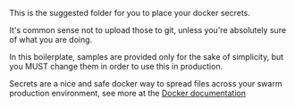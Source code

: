 This is the suggested folder for you to place your docker secrets.

It's common sense not to upload those to git, unless you're absolutely sure of
what you are doing.

In this boilerplate, samples are provided only for the sake of simplicity, but
you MUST change them in order to use this in production.

Secrets are a nice and safe docker way to spread files across your swarm
production environment, see more at the [Docker documentation](https://docs.docker.com/engine/swarm/secrets/)
